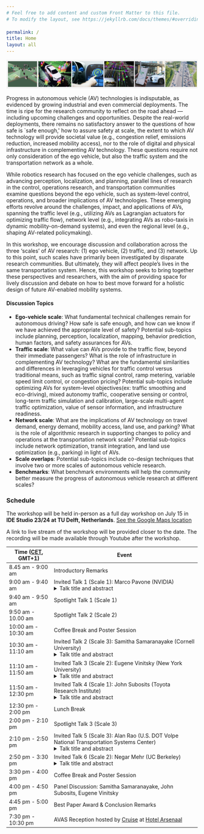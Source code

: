 ```yaml
---
# Feel free to add content and custom Front Matter to this file.
# To modify the layout, see https://jekyllrb.com/docs/themes/#overriding-theme-defaults

permalink: /
title: Home
layout: all
---
```


![AVAS banner](assets/img/avas-banner.png)

Progress in autonomous vehicle (AV) technologies is indisputable, as evidenced by growing industrial and even commercial deployments. The time is ripe for the research community to reflect on the road ahead — including upcoming challenges and opportunities. Despite the real-world deployments, there remains no satisfactory answer to the questions of how safe is `safe enough,' how to assure safety at scale, the extent to which AV technology will provide societal value (e.g., congestion relief, emissions reduction, increased mobility access), nor to the role of digital and physical infrastructure in complementing AV technology. These questions require not only consideration of the ego vehicle, but also the traffic system and the transportation network as a whole.

While robotics research has focused on the ego vehicle challenges, such as advancing perception, localization, and planning, parallel lines of research in the control, operations research, and transportation communities examine questions beyond the ego vehicle, such as system-level control, operations, and broader implications of AV technologies. These emerging efforts revolve around the challenges, impact, and applications of AVs, spanning the traffic level (e.g., utilizing AVs as Lagrangian actuators for optimizing traffic flow), network level (e.g., integrating AVs as robo-taxis in dynamic mobility-on-demand systems), and even the regional level (e.g., shaping AV-related policymaking).

In this workshop, we encourage discussion and collaboration across the three ‘scales’ of AV research: (1) ego vehicle, (2) traffic, and (3) network. Up to this point, such scales have primarily been investigated by disparate research communities. But ultimately, they will affect people’s lives in the same transportation system. Hence, this workshop seeks to bring together these perspectives and researchers, with the aim of providing space for lively discussion and debate on how to best move forward for a holistic design of future AV-enabled mobility systems.

#### Discussion Topics

- **Ego-vehicle scale**: What fundamental technical challenges remain for autonomous driving? How safe is safe enough, and how can we know if we have achieved the appropriate level of safety? Potential sub-topics include planning, perception, localization, mapping, behavior prediction, human factors, and safety assurances for AVs.
- **Traffic scale**: What value can AVs provide to the traffic flow, beyond their immediate passengers? What is the role of infrastructure in complementing AV technology? What are the fundamental similarities and differences in leveraging vehicles for traffic control versus traditional means, such as traffic signal control, ramp metering, variable speed limit control, or congestion pricing? Potential sub-topics include optimizing AVs for system-level objectives(ex: traffic smoothing and eco-driving), mixed autonomy traffic, cooperative sensing or control, long-term traffic simulation and calibration, large-scale multi-agent traffic optimization, value of sensor information, and infrastructure readiness.
- **Network scale**: What are the implications of AV technology on travel demand, energy demand, mobility access, land use, and parking? What is the role of algorithmic research in supporting changes to policy and operations at the transportation network scale? Potential sub-topics include network optimization, transit integration, and land use optimization (e.g., parking) in light of AVs. 
- **Scale overlaps**: Potential sub-topics include co-design techniques that involve two or more scales of autonomous vehicle research.
- **Benchmarks**: What benchmark environments will help the community better measure the progress of autonomous vehicle research at different scales?

### Schedule

The workshop will be held in-person as a full day workshop on July 15 in <b>IDE Studio 23/24 at TU Delft, Netherlands</b>. [See the Google Maps location](https://maps.app.goo.gl/4F6q9rbF9p7xvziF7)

A link to live stream of the workshop will be provided closer to the date. The recording will be made available through Youtube after the workshop.
<table>
<thead>
  <tr>
    <th>Time (<a href="https://www.worldtimeserver.com/current_time_in_NL.aspx?city=Delft">CET</a>, GMT+1)</th>
    <th>Event</th>
  </tr>
</thead>
<tbody>
  <tr>
    <td>8.45 am - 9:00 am</td>
    <td>Introductory Remarks</td>
  </tr>
  <tr>
    <td>9:00 am - 9:40 am</td>
    <td>Invited Talk 1 (Scale 1): Marco Pavone (NVIDIA)
    <details>
      <summary>Talk title and abstract</summary>
      <p></p>
      <p><strong>Title:</strong>Rethinking AV Development with AV Foundation Models</p>
      <p><strong>Abstract:</strong> Foundation models, trained on vast and diverse data encompassing the human experience, are at the heart of the ongoing AI revolution influencing the way we create, problem solve, and work. These models, and the lessons learned from their construction, can also be applied to the way we develop a similarly transformative technology, autonomous vehicles. In this talk, I will highlight recent research efforts towards rethinking elements of an AV program both in the vehicle and in the data center, with an emphasis on (1) composing ingredients for universal and controllable end-to-end simulation, (2) architecting autonomy stacks that leverage foundation models to generalize to long-tail events, and (3) ensuring safety with foundation models in the loop.</p>
    </details>
    </td>
  </tr>
  <tr>
    <td>9:40 am - 9:50 am</td>
    <td>Spotlight Talk 1 (Scale 1)</td>
  </tr>
  <tr>
    <td>9:50 am - 10.00 am</td>
    <td>Spotlight Talk 2 (Scale 2)</td>
  </tr>
  <tr>
    <td>10:00 am - 10:30 am</td>
    <td>Coffee Break and Poster Session</td>
  </tr>
  <tr>
    <td>10:30 am - 11:10 am</td>
    <td>Invited Talk 2 (Scale 3): Samitha Samaranayake (Cornell University)
    <details>
      <summary>Talk title and abstract</summary>
      <p></p>
      <p><strong>Title:</strong>The need for a greater focus on mass-transit as we move towards an autonomous vehicle future</p>
      <p><strong>Abstract:</strong> Affordable, equitable and efficient access to personal mobility is a fundamental societal need---with broad implications for personal well-being, economic mobility, education, and public health. While shared mobility, autonomy and electrification are getting most of the attention in the research community and industry, we can not have urban transportation systems that are sustainable, equitable and scalable without a fundamental focus on mass-transit. This raises many interesting questions on when and how innovations in vehicle autonomy can be integrated with mass transit to improve personal mobility and related societal goals (e.g., sustainability and equity). This talk will focus on some algorithmic and practical questions related to designing and operating new multi-modal transit systems and the value of autonomy in this context. We will discuss the problem setting at a high-level and talk about some specific challenges/solutions for ride-pooling (a.k.a. microtransit, dial-ride) and bus line-planning in the multi-modal setting. We will also have some discussion on equity considerations if time permits. </p>
    </details>
    </td>
  </tr>
  <tr>
    <td>11:10 am - 11:50 am</td>
    <td>Invited Talk 3 (Scale 2): Eugene Vinitsky (New York University)
    <details>
      <summary>Talk title and abstract</summary>
      <p></p>
      <p><strong>Title:</strong>Progress and bottlenecks in deploying mixed autonomy traffic optimization at scale</p>
      <p><strong>Abstract:</strong> The increasing penetration rate of level-2 autonomous vehicles with autonomous distance and lane-keep represents an opportunity to begin testing and implementing automated schemes for improving congestion and energy efficiency. We report on the algorithms and outcome of the CIRCLES project, which deployed 100 reinforcement-learning-controlled vehicles aiming to diminish the energy impact of stop-and-go waves. Finally, we discuss lessons learned from the test that represent serious bottlenecks limiting the scaling and efficacy of mixed autonomy traffic smoothing and some prospective research approaches to resolving them.</p>
    </details>
    </td>
  </tr>
  <tr>
    <td>11:50 am - 12:30 pm</td>
    <td>Invited Talk 4 (Scale 1): John Subosits (Toyota Research Institute)
    <details>
      <summary>Talk title and abstract</summary>
      <p></p>
      <p><strong>Title:</strong>Uncertainty-Aware Modeling and Control for Driving at the Limits of Handling</p>
      <p><strong>Abstract:</strong> Human drivers skilled in motorsports disciplines such as circuit racing, drifting, and rally, display an incredible ability to control their vehicle up to the limits of its capability, even in uncertain, changing conditions.  Inspired by the possibility of using these capabilities for collision avoidance, autonomous vehicle research has yielded a  number of impressive demonstrations of autonomous racing and drifting. However, these systems still do not match the performance of the best human drivers, particularly in terms of robustness to uncertainty.  This talk will argue for uncertainty-aware control as a means to help autonomous vehicles behave appropriately cautiously in critical situations and will present our ongoing work in modeling uncertain system dynamics and in using these models for planning and control. </p>
    </details>
    </td>
  </tr>
  <tr>
    <td>12:30 pm - 2:00 pm</td>
    <td>Lunch Break</td>
  </tr>
  <tr>
    <td>2:00 pm - 2:10 pm</td>
    <td>Spotlight Talk 3 (Scale 3)</td>
  </tr>
  <tr>
    <td>2:10 pm - 2:50 pm</td>
    <td>Invited Talk 5 (Scale 3): Alan Rao (U.S. DOT Volpe National Transportation Systems Center)
    <details>
      <summary>Talk title and abstract</summary>
      <p></p>
      <p><strong>Title:</strong>TBA</p>
      <p><strong>Abstract:</strong> TBA </p>
    </details>
    </td>
  </tr>
  <tr>
    <td>2:50 pm - 3:30 pm</td>
    <td>Invited Talk 6 (Scale 2): Negar Mehr (UC Berkeley)
    <details>
      <summary>Talk title and abstract</summary>
      <p></p>
      <p><strong>Title:</strong>Socially-Aware Control of Mixed-Autonomy Traffic Networks in the Face of Evolving Human Behavior</p>
      <p><strong>Abstract:</strong> As autonomous cars become tangible technologies, they need to be integrated into environments shared by humans. A key challenge in this integration is that humans are not programmable devices that can simply be endowed with objectives to optimize. Humans are strategic decision-makers who adapt and evolve. Consequently, the interaction between humans and autonomous cars may have complex and even undesirable impacts on society. Therefore, when designing control strategies for future mobility systems, we must account for the social implications of the interaction between humans and autonomous systems. In this talk, I will address the socially-aware control of mixed-autonomy traffic networks, where roads are shared by human-driven and autonomous cars. I will explore the system-level mobility implications of these mixed-autonomy networks, focusing on travelers' routing decisions as a key factor affecting overall mobility. I will discuss control algorithms that promote efficient routing decisions by travelers in mixed-autonomy networks. I will cover the research challenges associated with the socially-aware control of the core components of a mixed-autonomy network: autonomous cars, humans, and the transportation infrastructure. </p>
    </details>
    </td>
  </tr>
  <tr>
    <td>3:30 pm - 4:00 pm</td>
    <td>Coffee Break and Poster Session</td>
  </tr>
  <tr>
    <td>4:00 pm - 4:50 pm</td>
    <td>Panel Discussion: Samitha Samaranayake, John Subosits, Eugene Vinitsky</td>
  </tr>
  <tr>
    <td>4:45 pm - 5:00 pm</td>
    <td>Best Paper Award & Conclusion Remarks</td>
  </tr>
  <tr>
    <td>7:30 pm - 10:30 pm</td>
    <td>AVAS Reception hosted by <a href="https://www.getcruise.com/">Cruise</a> at <a href="https://westcordhotelsnl.pixieset.com/hotelarsenaal/">Hotel Arsenaal</a></td>
  </tr>
</tbody>
</table>
